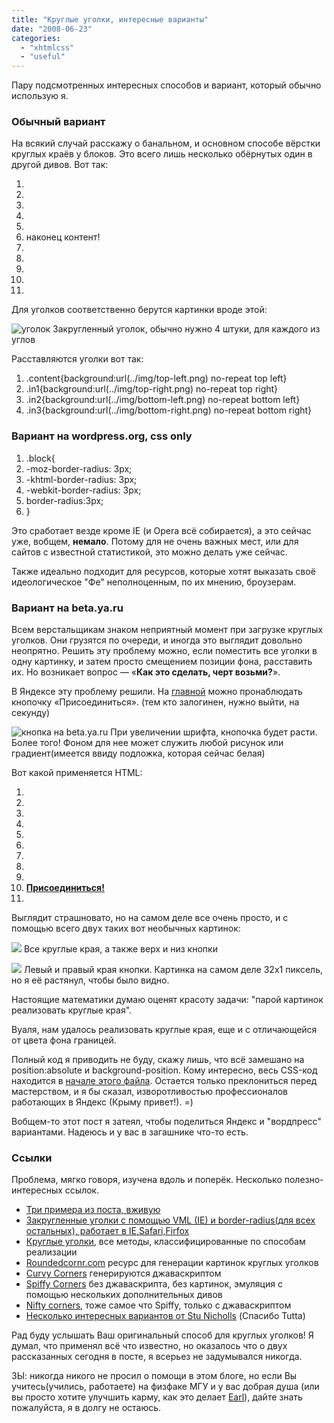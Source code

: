 ```yaml
---
title: "Круглые уголки, интересные варианты"
date: "2008-06-23"
categories: 
  - "xhtmlcss"
  - "useful"
---
```


Пару подсмотренных интересных способов и вариант, который обычно использую я.

### Обычный вариант

На всякий случай расскажу о банальном, и основном способе вёрстки круглых краёв у блоков. Это всего лишь несколько обёрнутых один в другой дивов. Вот так:

1. <!-- BEGIN блок с круглыми краями -->
2. <div class="content">
3. <div class="in1">
4. <div class="in2">
5. <div class="in3">
6. наконец контент!
7. </div>
8. </div>
9. </div>
10. </div>
11. <!-- END блок с круглыми краями -->

Для уголков соответственно берутся картинки вроде этой:

![уголок](http://cssing.org.ua/examples/corners/corner.png) Закругленный уголок, обычно нужно 4 штуки, для каждого из углов

Расставляются уголки вот так:

1. .content{background:url(../img/top-left.png) no-repeat top left}
2. .in1{background:url(../img/top-right.png) no-repeat top right}
3. .in2{background:url(../img/bottom-left.png) no-repeat bottom left}
4. .in3{background:url(../img/bottom-right.png) no-repeat bottom right}

### Вариант на wordpress.org, css only

1. .block{
2. \-moz-border-radius: 3px;
3. \-khtml-border-radius: 3px;
4. \-webkit-border-radius: 3px;
5. border-radius:3px;
6. }

Это сработает везде кроме IE (и Opera всё собирается), а это сейчас уже, вобщем, **немало**. Потому для не очень важных мест, или для сайтов с известной статистикой, это можно делать уже сейчас.

Также идеально подходит для ресурсов, которые хотят выказать своё идеологическое "Фе" неполноценным, по их мнению, броузерам.

### Вариант на beta.ya.ru

Всем верстальщикам знаком неприятный момент при загрузке круглых уголков. Они грузятся по очереди, и иногда это выглядит довольно неопрятно. Решить эту проблему можно, если поместить все уголки в одну картинку, и затем просто смещением позиции фона, расставить их. Но возникает вопрос — «**Как это сделать, черт возьми?**».

В Яндексе эту проблему решили. На [главной](http://beta.ya.ru) можно пронаблюдать кнопочку «Присоединиться». (тем кто залогинен, нужно выйти, на секунду)

![кнопка на beta.ya.ru](http://cssing.org.ua/examples/corners/betayaru.png) При увеличении шрифта, кнопочка будет расти. Более того! Фоном для нее может служить любой рисунок или градиент(имеется ввиду подложка, которая сейчас белая)

Вот какой применяется HTML:

1. <a href="#" class="b-button b-button-orange">
2. <i class="t"><i></i></i>
3. <i class="r"><i></i></i>
4. <i class="b"><i></i></i>
5. <i class="l"><i></i></i>
6. <i class="rt"><i></i></i>
7. <i class="rb"><i></i></i>
8. <i class="lb"><i></i></i>
9. <i class="lt"><i></i></i>
10. <b>Присоединиться!</b>
11. </a>

Выглядит страшновато, но на самом деле все очень просто, и с помощью всего двух таких вот необычных картинок:

![](http://img.yandex.net/i/button/orange.png) Все круглые края, а также верх и низ кнопки

![](http://img.yandex.net/i/button/orange-lr.png) Левый и правый края кнопки. Картинка на самом деле 32x1 пиксель, но я её растянул, чтобы было видно.

Настоящие математики думаю оценят красоту задачи: "парой картинок реализовать круглые края".

Вуаля, нам удалось реализовать круглые края, еще и с отличающейся от цвета фона границей.

Полный код я приводить не буду, скажу лишь, что всё замешано на position:absolute и background-position. Кому интересно, весь CSS-код находится в [начале этого файла](http://img-css.friends.yandex.net/css/_morda.css?build=11465). Остается только преклониться перед мастерством, и я бы сказал, изворотливостью профессионалов работающих в Яндекс (Крыму привет!). =)

Вобщем-то этот пост я затеял, чтобы поделиться Яндекс и "вордпресс" вариантами. Надеюсь и у вас в загашнике что-то есть.

### Cсылки

Проблема, мягко говоря, изучена вдоль и поперёк. Несколько полезно-интересных ссылок.

- [Три примера из поста, вживую](http://cssing.org.ua/examples/corners/)
- [Закругленные уголки с помощью VML (IE) и border-radius(для всех остальных), работает в IE,Safari,Firfox](http://blog.ad.by/2008/03/nice-rounded-corners-for-ie-safari.html)
- [Круглые уголки](http://css-discuss.incutio.com/?page=RoundedCorners), все методы, классифицированные по способам реализации
- [Roundedcornr.com](http://www.roundedcornr.com/) ресурс для генерации картинок круглых уголков
- [Curvy Corners](http://www.curvycorners.net/) генерируются джаваскриптом
- [Spiffy Corners](http://www.spiffycorners.com/) без джаваскрипта, без картинок, эмуляция с помощью нескольких дополнительных дивов
- [Nifty corners](http://www.html.it/articoli/nifty/index.html), тоже самое что Spiffy, только с джаваскриптом
- [Несколько интересных вариантов от Stu Nicholls](http://www.cssplay.co.uk/boxes/krazy.html) (Спасибо Tutta)

Рад буду услышать Ваш оригинальный способ для круглых уголков! Я думал, что применял всё что известно, но оказалось что о двух рассказанных сегодня в посте, я всерьез не задумывался никогда.

ЗЫ: никогда никого не просил о помощи в этом блоге, но если Вы учитесь(учились, работаете) на физфаке МГУ и у вас добрая душа (или вы просто хотите улучшить карму, как это делает [Earl](http://www.nbc.com/My_Name_Is_Earl/)), дайте знать пожалуйста, я в долгу не остаюсь.
